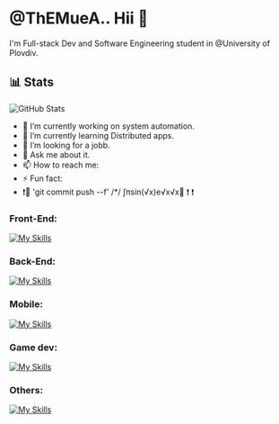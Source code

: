 # @ThEMueA.. Hii 👋
I'm Full-stack Dev and Software Engineering student in @University of Plovdiv.


## 📊 Stats
![GitHub Stats](https://github-readme-stats.vercel.app/api?username=ThEMueA&show_icons=true)


- 🔭 I’m currently working on system automation.
- 🌱 I’m currently learning Distributed apps.
- 👷 I’m looking for a jobb.
- 💬 Ask me about it.
- 📫 How to reach me: 
- ⚡ Fun fact: 
-  ❗🚨 'git commit push --f' /*/ ∫πsin(√x)e√x√x🚨 ❗ ❗

### Front-End:
[![My Skills](https://skillicons.dev/icons?i=html,css,scss,js,react,angular)](https://skillicons.dev)

### Back-End:
[![My Skills](https://skillicons.dev/icons?i=net,spring,go,mysql,postgres)](https://skillicons.dev)

### Mobile:
[![My Skills](https://skillicons.dev/icons?i=net,java,kotlin,androidstudio)](https://skillicons.dev)

### Game dev:
[![My Skills](https://skillicons.dev/icons?i=godot,unity,unreal)](https://skillicons.dev)

### Others:
[![My Skills](https://skillicons.dev/icons?i=azure,arduino,docker)](https://skillicons.dev)


<!--
**ThEMueA/ThEMueA** is a ✨ _special_ ✨ repository because its `README.md` (this file) appears on your GitHub profile.

Here are some ideas to get you started:

- 🔭 I’m currently working on ...
- 🌱 I’m currently learning ...
- 👯 I’m looking to collaborate on ...
- 🤔 I’m looking for help with ...
- 💬 Ask me about ...
- 📫 How to reach me: ...
- 😄 Pronouns: ...
- ⚡ Fun fact: ...
-->
